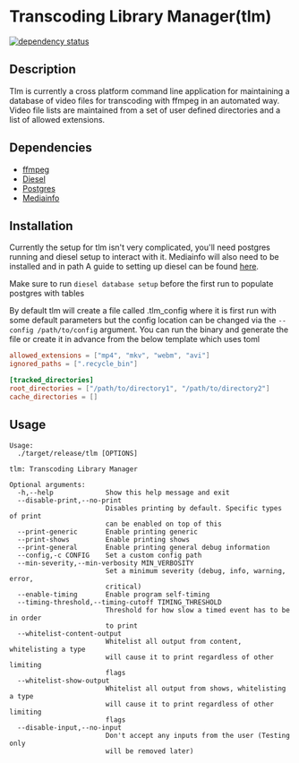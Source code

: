 # Transcoding Library Manager(tlm)
[![dependency status](https://deps.rs/repo/github/alexipeck/tlm/status.svg)](https://deps.rs/repo/github/alexipeck/tlm)
## Description
Tlm is currently a cross platform command line application for maintaining a database of video files
for transcoding with ffmpeg in an automated way. Video file lists are maintained from a set of user
defined directories and a list of allowed extensions.

## Dependencies
* [ffmpeg](https://ffmpeg.org/)
* [Diesel](https://diesel.rs/)
* [Postgres](https://www.postgresql.org/)
* [Mediainfo](https://mediaarea.net/en/MediaInfo)

## Installation
Currently the setup for tlm isn't very complicated, you'll need postgres running and diesel setup to interact with it.
Mediainfo will also need to be installed and in path
A guide to setting up diesel can be found [here](https://diesel.rs/guides/getting-started.html).<br/>

Make sure to run ```diesel database setup``` before the first run to populate postgres with tables<br/>

By default tlm will
create a file called .tlm_config where it is first run with some default parameters but the config location can be changed
via the ```--config /path/to/config``` argument. You can run the binary and generate the file or create it in advance from 
the below template which uses toml

```toml
allowed_extensions = ["mp4", "mkv", "webm", "avi"]
ignored_paths = [".recycle_bin"]

[tracked_directories]
root_directories = ["/path/to/directory1", "/path/to/directory2"]
cache_directories = []
```


## Usage
```
Usage:
  ./target/release/tlm [OPTIONS]

tlm: Transcoding Library Manager

Optional arguments:
  -h,--help             Show this help message and exit
  --disable-print,--no-print
                        Disables printing by default. Specific types of print
                        can be enabled on top of this
  --print-generic       Enable printing generic
  --print-shows         Enable printing shows
  --print-general       Enable printing general debug information
  --config,-c CONFIG    Set a custom config path
  --min-severity,--min-verbosity MIN_VERBOSITY
                        Set a minimum severity (debug, info, warning, error,
                        critical)
  --enable-timing       Enable program self-timing
  --timing-threshold,--timing-cutoff TIMING_THRESHOLD
                        Threshold for how slow a timed event has to be in order
                        to print
  --whitelist-content-output
                        Whitelist all output from content, whitelisting a type
                        will cause it to print regardless of other limiting
                        flags
  --whitelist-show-output
                        Whitelist all output from shows, whitelisting a type
                        will cause it to print regardless of other limiting
                        flags
  --disable-input,--no-input
                        Don't accept any inputs from the user (Testing only
                        will be removed later)
```
